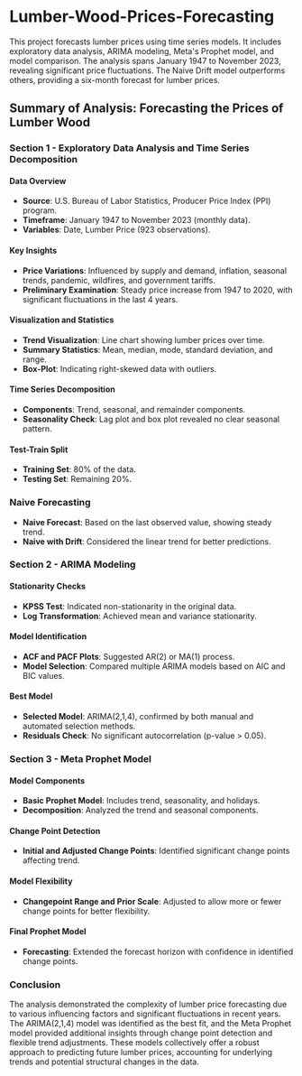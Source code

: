 # Lumber-Wood-Prices-Forecasting
This project forecasts lumber prices using time series models. It includes exploratory data analysis, ARIMA modeling, Meta's Prophet model, and model comparison. The analysis spans January 1947 to November 2023, revealing significant price fluctuations. The Naive Drift model outperforms others, providing a six-month forecast for lumber prices. 


## Summary of Analysis: Forecasting the Prices of Lumber Wood

### **Section 1 - Exploratory Data Analysis and Time Series Decomposition**

#### Data Overview
- **Source**: U.S. Bureau of Labor Statistics, Producer Price Index (PPI) program.
- **Timeframe**: January 1947 to November 2023 (monthly data).
- **Variables**: Date, Lumber Price (923 observations).

#### Key Insights
- **Price Variations**: Influenced by supply and demand, inflation, seasonal trends, pandemic, wildfires, and government tariffs.
- **Preliminary Examination**: Steady price increase from 1947 to 2020, with significant fluctuations in the last 4 years.

#### Visualization and Statistics
- **Trend Visualization**: Line chart showing lumber prices over time.
- **Summary Statistics**: Mean, median, mode, standard deviation, and range.
- **Box-Plot**: Indicating right-skewed data with outliers.

#### Time Series Decomposition
- **Components**: Trend, seasonal, and remainder components.
- **Seasonality Check**: Lag plot and box plot revealed no clear seasonal pattern.

#### Test-Train Split
- **Training Set**: 80% of the data.
- **Testing Set**: Remaining 20%.

### **Naive Forecasting**
- **Naive Forecast**: Based on the last observed value, showing steady trend.
- **Naive with Drift**: Considered the linear trend for better predictions.

### **Section 2 - ARIMA Modeling**

#### Stationarity Checks
- **KPSS Test**: Indicated non-stationarity in the original data.
- **Log Transformation**: Achieved mean and variance stationarity.

#### Model Identification
- **ACF and PACF Plots**: Suggested AR(2) or MA(1) process.
- **Model Selection**: Compared multiple ARIMA models based on AIC and BIC values.

#### Best Model
- **Selected Model**: ARIMA(2,1,4), confirmed by both manual and automated selection methods.
- **Residuals Check**: No significant autocorrelation (p-value > 0.05).

### **Section 3 - Meta Prophet Model**

#### Model Components
- **Basic Prophet Model**: Includes trend, seasonality, and holidays.
- **Decomposition**: Analyzed the trend and seasonal components.

#### Change Point Detection
- **Initial and Adjusted Change Points**: Identified significant change points affecting trend.

#### Model Flexibility
- **Changepoint Range and Prior Scale**: Adjusted to allow more or fewer change points for better flexibility.

#### Final Prophet Model
- **Forecasting**: Extended the forecast horizon with confidence in identified change points.

### **Conclusion**
The analysis demonstrated the complexity of lumber price forecasting due to various influencing factors and significant fluctuations in recent years. The ARIMA(2,1,4) model was identified as the best fit, and the Meta Prophet model provided additional insights through change point detection and flexible trend adjustments. These models collectively offer a robust approach to predicting future lumber prices, accounting for underlying trends and potential structural changes in the data.
